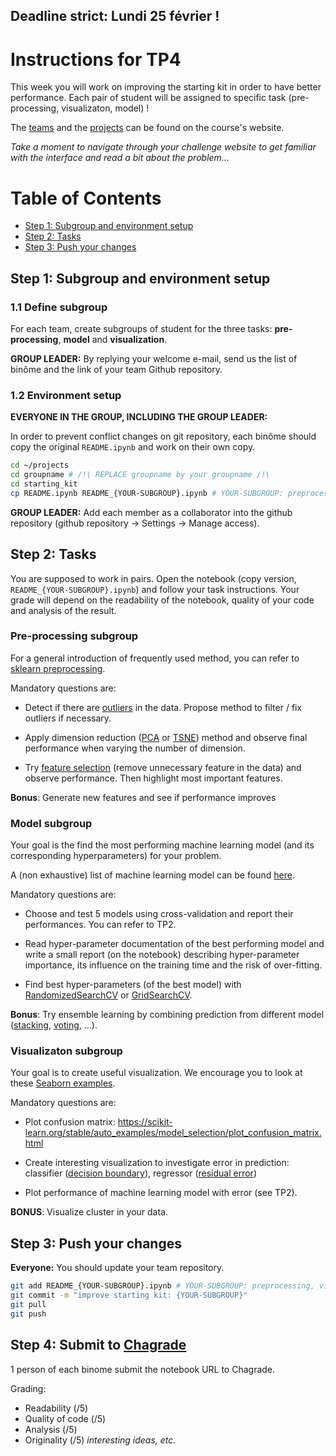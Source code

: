 ## Deadline strict: Lundi 25 février !

Instructions for TP4
========

This week you will work on improving the starting kit in order to have better performance. Each pair of student will be assigned to specific task (pre-processing, visualizaton, model) !

The [teams](http://saclay.chalearn.org/home/teams_l2_2019_2020) and the [projects](http://saclay.chalearn.org/) can be found on the course's website.

_Take a moment to navigate through your challenge website to get familiar with the interface and read a bit about the problem..._



Table of Contents
=================
* [Step 1: Subgroup and environment setup](#step-1-Subgroup-and-environment-setup)
* [Step 2: Tasks](#step-2-tasks)
* [Step 3: Push your changes](#step-3-Push-your-changes)

## Step 1: Subgroup and environment setup

### 1.1 Define subgroup

For each team, create subgroups of student for the three tasks: **pre-processing**, **model** and **visualization**.

**GROUP LEADER:** By replying your welcome e-mail, send us the list of binôme and the link of your team Github repository.

### 1.2 Environment setup

**EVERYONE IN THE GROUP, INCLUDING THE GROUP LEADER:**

In order to prevent conflict changes on git repository, each binôme should copy the original `README.ipynb` and work on their own copy.


```bash
cd ~/projects
cd groupname # /!\ REPLACE groupname by your groupname /!\
cd starting_kit
cp README.ipynb README_{YOUR-SUBGROUP}.ipynb # YOUR-SUBGROUP: preprocessing, visualizaton, model
```


**GROUP LEADER:**
Add each member as a collaborator into the github repository (github repository -> Settings -> Manage access).


## Step 2: Tasks

You are supposed to work in pairs. Open the notebook (copy version, `README_{YOUR-SUBGROUP}.ipynb`) and follow your task instructions. Your grade will depend on the readability of the notebook, quality of your code and analysis of the result.


### Pre-processing subgroup

For a general introduction of frequently used method, you can refer to [sklearn preprocessing](https://scikit-learn.org/stable/modules/preprocessing.html).

Mandatory questions are:

* Detect if there are [outliers](https://scikit-learn.org/stable/modules/outlier_detection.html) in the data. Propose method to filter / fix outliers if necessary.

* Apply dimension reduction ([PCA](https://scikit-learn.org/stable/modules/generated/sklearn.decomposition.PCA.html) or [TSNE](https://scikit-learn.org/stable/modules/generated/sklearn.manifold.TSNE.html)) method and observe final performance when varying the number of dimension.

* Try [feature selection](https://scikit-learn.org/stable/modules/feature_selection.html) (remove unnecessary feature in the data) and observe performance. Then highlight most important features.

**Bonus**: Generate new features and see if performance improves



### Model subgroup

Your goal is the find the most performing machine learning model (and its corresponding hyperparameters) for your problem.

A (non exhaustive) list of machine learning model can be found [here](https://scikit-learn.org/stable/supervised_learning.html#supervised-learning).

Mandatory questions are:

* Choose and test 5 models using cross-validation and report their performances. You can refer to TP2.

* Read hyper-parameter documentation of the best performing model and write a small report (on the notebook) describing hyper-parameter importance, its influence on the training time and the risk of over-fitting.

* Find best hyper-parameters (of the best model) with [RandomizedSearchCV](https://scikit-learn.org/stable/modules/generated/sklearn.model_selection.RandomizedSearchCV.html) or [GridSearchCV](https://scikit-learn.org/stable/modules/generated/sklearn.model_selection.GridSearchCV.html#sklearn.model_selection.GridSearchCV).

**Bonus**: Try ensemble learning by combining prediction from different model ([stacking](https://scikit-learn.org/stable/modules/ensemble.html#stacked-generalization), [voting](https://scikit-learn.org/stable/modules/ensemble.html#voting-classifier), ...).


### Visualizaton subgroup

Your goal is to create useful visualization. We encourage you to look at these [Seaborn examples](https://seaborn.pydata.org/examples/index.html).


Mandatory questions are:

* Plot confusion matrix: https://scikit-learn.org/stable/auto_examples/model_selection/plot_confusion_matrix.html

* Create interesting visualization to investigate error in prediction: classifier ([decision boundary](https://scikit-learn.org/0.15/auto_examples/tree/plot_iris.html)), regressor ([residual error](https://scikit-learn.org/stable/auto_examples/tree/plot_tree_regression.html#sphx-glr-auto-examples-tree-plot-tree-regression-py))

* Plot performance of machine learning model with error (see TP2).

**BONUS**: Visualize cluster in your data.



## Step 3: Push your changes

**Everyone:** You should update your team repository.

```bash
git add README_{YOUR-SUBGROUP}.ipynb # YOUR-SUBGROUP: preprocessing, visualizaton, model
git commit -m "improve starting kit: {YOUR-SUBGROUP}"
git pull
git push
```

## Step 4: Submit to [Chagrade](https://chagrade.lri.fr/homework/submit/2/23/1/)

1 person of each binome submit the notebook URL to Chagrade.

Grading:
* Readability (/5)
* Quality of code (/5)
* Analysis (/5)
* Originality (/5) _interesting ideas, etc._

